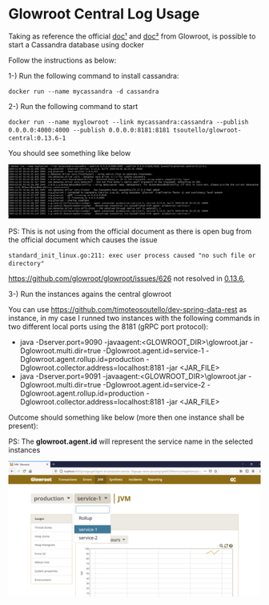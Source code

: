 # Glowroot Central Log Usage

Taking as reference the official [doc¹](https://github.com/glowroot/glowroot/wiki/Agent-Installation-%28for-Central-Collector%29) and [doc²](https://github.com/glowroot/glowroot/wiki/Central-Collector-Installation) from Glowroot, is possible to start a Cassandra database using docker

Follow the instructions as below:

1-) Run the following command to install cassandra:

```
docker run --name mycassandra -d cassandra
```

2-) Run the following command to start 

```
docker run --name myglowroot --link mycassandra:cassandra --publish 0.0.0.0:4000:4000 --publish 0.0.0.0:8181:8181 tsoutello/glowroot-central:0.13.6-1
```

You should see something like below

![](documentation/images/starting_docker_glowroot_run.png)

PS: This is not using from the official document as there is open bug from the official document which causes the issue

```
standard_init_linux.go:211: exec user process caused "no such file or directory"
```

https://github.com/glowroot/glowroot/issues/626 not resolved in [0.13.6](https://github.com/glowroot/glowroot/releases/tag/v0.13.6), 

3-) Run the instances agains the central glowroot

You can use https://github.com/timoteosoutello/dev-spring-data-rest as instance, in my case I runned two instances with the following commands in two different local ports using the 8181 (gRPC port protocol):

- java -Dserver.port=9090 -javaagent:<GLOWROOT_DIR>\glowroot.jar -Dglowroot.multi.dir=true -Dglowroot.agent.id=service-1 -Dglowroot.agent.rollup.id=production -Dglowroot.collector.address=localhost:8181 -jar <JAR_FILE>
- java -Dserver.port=9091 -javaagent:<GLOWROOT_DIR>\glowroot.jar -Dglowroot.multi.dir=true -Dglowroot.agent.id=service-2 -Dglowroot.agent.rollup.id=production -Dglowroot.collector.address=localhost:8181 -jar <JAR_FILE>

Outcome should something like below (more then one instance shall be present):

PS: The **glowroot.agent.id** will represent the service name in the selected instances

![](documentation/images/glowroot_web_instances.png)
